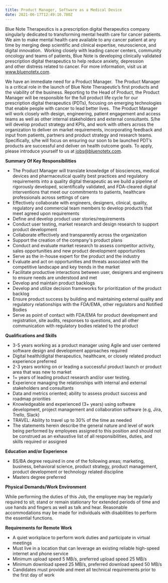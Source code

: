 ```yaml
---
title: Product Manager, Software as a Medical Device
date: 2021-06-17T12:49:10.780Z
---
```

Blue Note Therapeutics is a prescription digital therapeutics company singularly dedicated to transforming mental health care for cancer patients. We aim to make mental health care available to any cancer patient at any time by merging deep scientific and clinical expertise, neuroscience, and digital innovation.  Working closely with leading cancer centers, community oncology and teams of patients, Blue Note is developing clinically validated prescription digital therapeutics to help reduce anxiety, depression and other distress related to cancer. For more information, visit us at www.bluenotetx.com.

We have an immediate need for a Product Manager.  The Product Manager is a critical role in the launch of Blue Note Therapeutic’s first products and the viability of the business. Reporting to the Head of Product, the Product Manager will be responsible for the full product life cycle for our prescription digital therapeutics (PDTs), focusing on emerging technologies that enable people with cancer to lead better lives.  The Product Manager will work closely with design, engineering, patient engagement and access teams as well as other internal stakeholders and external consultants. S/he will develop product strategy and KPIs, and work with others across the organization to deliver on market requirements, incorporating feedback and input from patients, partners and product strategy and research teams. Specifically, s/he will focus on ensuring our soon to be launched PDT’s products are successful and deliver on health outcome goals.  To apply, please introduce yourself to us at [jobs@bluenotetx.com](mailto:jobs@bluenotetx.com). 

**Summary Of Key Responsibilities**

* The Product Manager will translate knowledge of biosciences, medical devices and pharmaceutical quality best practices and regulatory requirements into a quality digital therapeutic as we build a pipeline of rigorously developed, scientifically validated, and FDA-cleared digital interventions that meet our commitments to patients, healthcare professionals across settings of care
* Effectively collaborate with engineers, designers, clinical, quality, regulatory and commercial team members to develop products that meet agreed upon requirements   
* Define and develop product user stories/requirements
* Conduct user testing, market research and design research to support product development
* Collaborate effectively and transparently across the organization
* Support the creation of the company's product plans
* Conduct and evaluate market research to assess competitor activity, sales opportunities and new product development opportunities
* Serve as the in-house expert for the product and the industry
* Evaluate and act on opportunities and threats associated with the competitive landscape and key trends in the market
* Facilitate productive interactions between user, designers and engineers to ensure needs are understood and met
* Develop and maintain product backlogs
* Develop and utilize decision frameworks for prioritization of the product backlog
* Ensure product success by building and maintaining external quality and regulatory relationships with the FDA/EMA, other regulators and Notified Bodies
* Serve as point of contact with FDA/EMA for product development and registration, site audits, responses to questions, and all other communication with regulatory bodies related to the product

**Qualifications and Skills**

* 3-5 years working as a product manager using Agile and user centered software design and development approaches required
* Digital health/digital therapeutics, healthcare, or closely related product experience preferred
* 2-3 years working on or leading a successful product launch or product area that was new to market
* 1+ years of leading product research and/or user testing.
* Experience managing the relationships with internal and external stakeholders and consultants
* Data and metrics oriented; ability to assess product success and roadmap priorities
* Knowledgeable and experienced (3+ years) using software development, project management and collaboration software (e.g, Jira, Trello, Slack) 
* TRAVEL: Ability to travel up to 30% of the time as needed
* The statements herein describe the general nature and level of work being performed by employees assigned to this position and should not be construed as an exhaustive list of all responsibilities, duties, and skills required or assigned 

**Education and/or Experience** 

* BS/BA degree required in one of the following areas; marketing, business, behavioral science, product strategy, product management, product development or technology related discipline
* Masters degree preferred

**Physical Demands/Work Environment**

While performing the duties of this Job, the employee may be regularly required to sit; stand or remain stationary for extended periods of time and use hands and fingers as well as talk and hear. Reasonable accommodations may be made for individuals with disabilities to perform the essential functions.

**Requirements for Remote Work**

* A quiet workplace to perform work duties and participate in virtual meetings  
* Must live in a location that can leverage an existing reliable high-speed internet and phone service
* Minimum upload speed 5 MB/s, preferred upload speed 25 MB/s
* Minimum download speed 25 MB/s, preferred download speed 50 MB/s
* Candidates must provide and meet all technical requirements prior to the first day of work